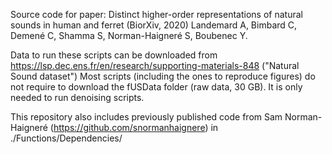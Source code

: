 Source code for paper: 
Distinct higher-order representations of natural sounds in human and ferret (BiorXiv, 2020) 
Landemard A, Bimbard C, Demené C, Shamma S, Norman-Haigneré S, Boubenec Y. 

Data to run these scripts can be downloaded from https://lsp.dec.ens.fr/en/research/supporting-materials-848 ("Natural Sound dataset") 
Most scripts (including the ones to reproduce figures) do not require to download the fUSData folder (raw data, 30 GB). It is only needed to run denoising scripts.

This repository also includes previously published code from Sam Norman-Haigneré (https://github.com/snormanhaignere) in ./Functions/Dependencies/
